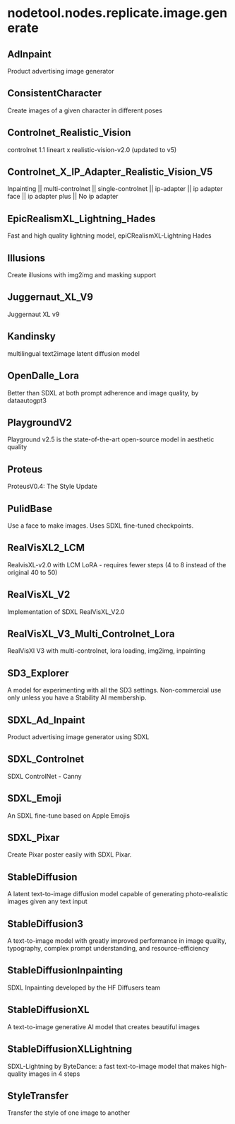 # nodetool.nodes.replicate.image.generate

## AdInpaint

Product advertising image generator

## ConsistentCharacter

Create images of a given character in different poses

## Controlnet_Realistic_Vision

controlnet 1.1 lineart x realistic-vision-v2.0 (updated to v5)

## Controlnet_X_IP_Adapter_Realistic_Vision_V5

Inpainting || multi-controlnet || single-controlnet || ip-adapter || ip adapter face || ip adapter plus || No ip adapter

## EpicRealismXL_Lightning_Hades

Fast and high quality lightning model, epiCRealismXL-Lightning Hades

## Illusions

Create illusions with img2img and masking support

## Juggernaut_XL_V9

Juggernaut XL v9

## Kandinsky

multilingual text2image latent diffusion model

## OpenDalle_Lora

Better than SDXL at both prompt adherence and image quality, by dataautogpt3

## PlaygroundV2

Playground v2.5 is the state-of-the-art open-source model in aesthetic quality

## Proteus

ProteusV0.4: The Style Update

## PulidBase

Use a face to make images. Uses SDXL fine-tuned checkpoints.

## RealVisXL2_LCM

RealvisXL-v2.0 with LCM LoRA - requires fewer steps (4 to 8 instead of the original 40 to 50)

## RealVisXL_V2

Implementation of SDXL RealVisXL_V2.0

## RealVisXL_V3_Multi_Controlnet_Lora

RealVisXl V3 with multi-controlnet, lora loading, img2img, inpainting

## SD3_Explorer

A model for experimenting with all the SD3 settings. Non-commercial use only unless you have a Stability AI membership.

## SDXL_Ad_Inpaint

Product advertising image generator using SDXL

## SDXL_Controlnet

SDXL ControlNet - Canny

## SDXL_Emoji

An SDXL fine-tune based on Apple Emojis

## SDXL_Pixar

Create Pixar poster easily with SDXL Pixar.

## StableDiffusion

A latent text-to-image diffusion model capable of generating photo-realistic images given any text input

## StableDiffusion3

A text-to-image model with greatly improved performance in image quality, typography, complex prompt understanding, and resource-efficiency

## StableDiffusionInpainting

SDXL Inpainting developed by the HF Diffusers team

## StableDiffusionXL

A text-to-image generative AI model that creates beautiful images

## StableDiffusionXLLightning

SDXL-Lightning by ByteDance: a fast text-to-image model that makes high-quality images in 4 steps

## StyleTransfer

Transfer the style of one image to another

